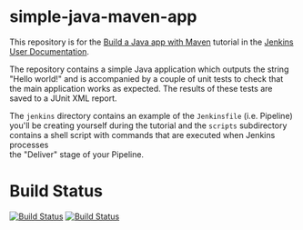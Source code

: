 # simple-java-maven-app

This repository is for the
[Build a Java app with Maven](https://jenkins.io/doc/tutorials/build-a-java-app-with-maven/)
tutorial in the [Jenkins User Documentation](https://jenkins.io/doc/).

The repository contains a simple Java application which outputs the string
"Hello world!" and is accompanied by a couple of unit tests to check that the
main application works as expected. The results of these tests are saved to a
JUnit XML report.

The `jenkins` directory contains an example of the `Jenkinsfile` (i.e. Pipeline)
you'll be creating yourself during the tutorial and the `scripts` subdirectory
contains a shell script with commands that are executed when Jenkins processes   
the "Deliver" stage of your Pipeline.

# Build Status
[![Build Status](http://localhost:8080/buildStatus/icon?job=kanif-job-2)](http://localhost:8080/job/kanif-job-2/)
[![Build Status](http://localhost:8080/job/kanif-job-2/badge/icon)](http://localhost:8080/job/kanif-job-2/)